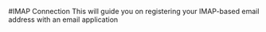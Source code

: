 #IMAP Connection
This will guide you on registering your IMAP-based email address with an email application